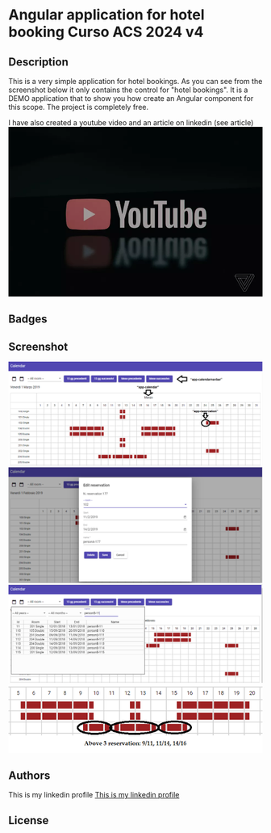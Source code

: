 # Angular application for hotel booking Curso ACS 2024 v4

## Description

This is a very simple application for hotel bookings. As you can see from the screenshot below it only contains the control for "hotel bookings". It is a DEMO application that to show you how create an Angular component for this scope. The project is completely free.

I have also created a youtube video and an article on linkedin (see article)
[![Watch the video](/screenshot/youtubeplay.jpg)](https://youtu.be/jBD-GVgJRM4)

## Badges

## Screenshot

![hotelbooking1](/screenshot/image1.png)
![hotelbooking2](/screenshot/image2.png)
![hotelbooking3](/screenshot/image3.png)
![hotelbooking4](/screenshot/image4.png)

## Authors

This is my linkedin profile
[This is my linkedin profile](https://www.linkedin.com/in/stefano-marchisio-88b5803a/)


## License
